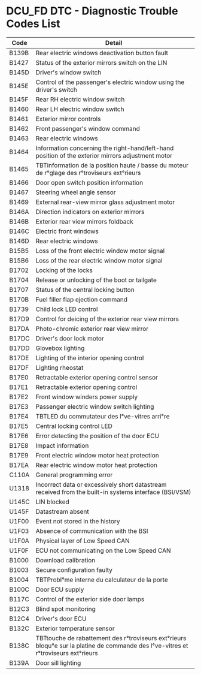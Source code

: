 # DCU_FD DTC - Diagnostic Trouble Codes List

| Code | Detail |
| - | - |
| B139B | Rear electric windows deactivation button fault |
| B1427 | Status of the exterior mirrors switch on the LIN |
| B145D | Driver's window switch |
| B145E | Control of the passenger's electric window using the driver's switch |
| B145F | Rear RH electric window switch |
| B1460 | Rear LH electric window switch |
| B1461 | Exterior mirror controls |
| B1462 | Front passenger's window command |
| B1463 | Rear electric windows |
| B1464 | Information concerning the right-hand/left-hand position of the exterior mirrors adjustment motor |
| B1465 | TBTinformation de la position haute / basse du moteur de r°glage des r°troviseurs ext°rieurs |
| B1466 | Door open switch position information |
| B1467 | Steering wheel angle sensor |
| B1469 | External rear-view mirror glass adjustment motor |
| B146A | Direction indicators on exterior mirrors |
| B146B | Exterior rear view mirrors foldback |
| B146C | Electric front windows |
| B146D | Rear electric windows |
| B15B5 | Loss of the front electric window motor signal |
| B15B6 | Loss of the rear electric window motor signal |
| B1702 | Locking of the locks |
| B1704 | Release or unlocking of the boot or tailgate |
| B1707 | Status of the central locking button |
| B170B | Fuel filler flap ejection command |
| B1739 | Child lock LED control |
| B17D9 | Control for deicing of the exterior rear view mirrors |
| B17DA | Photo-chromic exterior rear view mirror |
| B17DC | Driver's door lock motor |
| B17DD | Glovebox lighting |
| B17DE | Lighting of the interior opening control |
| B17DF | Lighting rheostat |
| B17E0 | Retractable exterior opening control sensor |
| B17E1 | Retractable exterior opening control |
| B17E2 | Front window winders power supply |
| B17E3 | Passenger electric window switch lighting |
| B17E4 | TBTLED du commutateur des l°ve-vitres arri°re |
| B17E5 | Central locking control LED |
| B17E6 | Error detecting the position of the door ECU |
| B17E8 | Impact information |
| B17E9 | Front electric window motor heat protection |
| B17EA | Rear electric window motor heat protection |
| C110A | General programming error |
| U1318 | Incorrect data or excessively short datastream received from the built-in systems interface (BSI/VSM) |
| U145C | LIN blocked |
| U145F | Datastream absent |
| U1F00 | Event not stored in the history |
| U1F03 | Absence of communication with the BSI |
| U1F0A | Physical layer of Low Speed CAN |
| U1F0F | ECU not communicating on the Low Speed CAN |
| B1000 | Download calibration |
| B1003 | Secure configuration faulty |
| B1004 | TBTProbl°me interne du calculateur de la porte |
| B100C | Door ECU supply |
| B117C | Control of the exterior side door lamps |
| B12C3 | Blind spot monitoring |
| B12C4 | Driver's door ECU |
| B132C | Exterior temperature sensor |
| B138C | TBTtouche de rabattement des r°troviseurs ext°rieurs bloqu°e sur la platine de commande des l°ve-vitres et r°troviseurs ext°rieurs |
| B139A | Door sill lighting |
